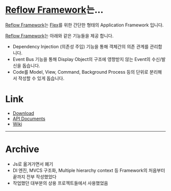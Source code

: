 # [Reflow Framework]는...

[Reflow Framework]는 [Flex]를 위한 간단한 형태의 Application Framework 입니다.

[Reflow Framework]는 아래와 같은 기능들을 제공 합니다.

- Dependency Injection (의존성 주입) 기능을 통해 객체간의 의존 관계를 관리합니다.
- Event Bus 기능을 통해 Display Object의 구조에 영향받지 않는 Event의 수신/발신을 돕습니다.
- Code를 Model, View, Command, Background Process 등의 단위로 분리해서 작성할 수 있게 돕습니다.

# Link

- [Download](https://github.com/iamssen/reflow/releases)
- [API Documents](https://iamssen.github.io/reflow)
- [Wiki](https://github.com/iamssen/reflow/wiki)



[Flex]: http://flex.apache.org/
[Reflow Framework]: https://github.com/iamssen/reflow


---------

# Archive
- Js로 옮겨가면서 폐기
- DI 엔진, MVCS 구조화, Multiple hierarchy context 등 Framework의 처음부터 끝까지 전부 작성했었다
- 작업했던 대부분의 상용 프로젝트들에서 사용했었음
